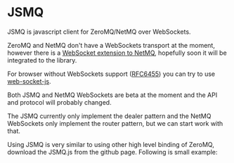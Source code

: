 JSMQ
====

JSMQ is javascript client for ZeroMQ/NetMQ over WebSockets.

ZeroMQ and NetMQ don't have a WebSockets transport at the moment, however there is a [WebSocket extension to NetMQ](https://github.com/somdoron/NetMQ.WebSockets), hopefully soon it will be integrated to the library.

For browser without WebSockets support ([RFC6455](http://tools.ietf.org/html/rfc6455)) you can try to use [web-socket-js](https://github.com/gimite/web-socket-js).

Both JSMQ and NetMQ WebSockets are beta at the moment and the API and protocol will probably changed.

The JSMQ currently only implement the dealer pattern and the NetMQ WebSockets only implement the router pattern, but we can start work with that.

Using JSMQ is very similar to using other high level binding of ZeroMQ, download the JSMQ.js from the github page. Following is small example:


<html>
	<script src="JSMQ.js" />	
	<script>
		var dealer = new Dealer();		
		
		// send ready will be raised when at least when socket got connected, if you try to send a message before the event the message will be dropped
		// the event will raised again only if the send method return false.		
		dealer.sendReady = function(socket)
			{ 				
				alert("ready to send");
			};
		
		// receive ready will be raised when there is message ready to be received, trying to receive message before this event will get you a null message
		// the event will be raised again only if you received null message, therefore every time the event is triggered you must conumse all the messages
		dealer.receiveReady = function(socket)
		{		
			var message = dealer.receive();
		
			while(message!=null)
			{				
				alert(message);
				message = dealer.receive();
			}
		};
	
		// connecting to multiple address, like regular zeromq dealer will round robin between the sockets
		dealer.connect("ws://localhost:80");		
		dealer.connect("ws://localhost:81");		
		
		function send()
		{
			// send a message to the zeromq server
			dealer.send("hello");
		}		
	</script>
	
	<body>
		<button  onclick="javascript: send()" >Send</button>			
	</body>
</html>




